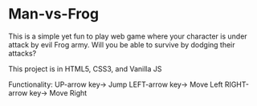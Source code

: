 # Man-vs-Frog
This is a simple yet fun to play web game where your character is under attack by evil Frog army. Will you be able to survive by dodging their attacks?

This project is in HTML5, CSS3, and Vanilla JS

Functionality: UP-arrow key-> Jump
               LEFT-arrow key-> Move Left
               RIGHT-arrow key-> Move Right
